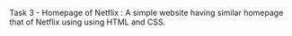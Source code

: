 Task 3 -  Homepage of Netflix : A simple website having similar homepage that of Netflix using using HTML and CSS.

